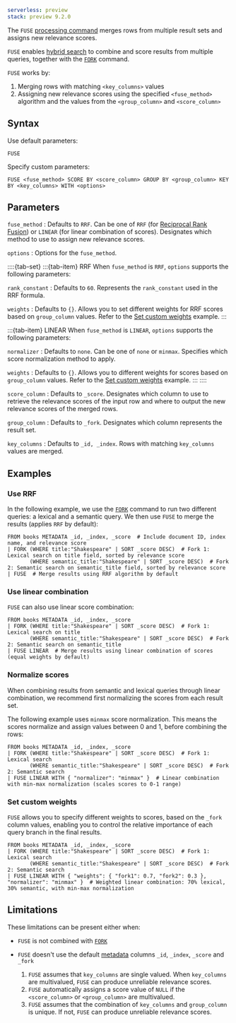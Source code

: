 ```yaml {applies_to}
serverless: preview
stack: preview 9.2.0
```

The `FUSE` [processing command](/reference/query-languages/esql/commands/processing-commands.md) merges rows from multiple result sets and assigns
new relevance scores.


`FUSE` enables [hybrid search](/reference/query-languages/esql/esql-search-tutorial.md#perform-hybrid-search) to combine and score results from multiple queries, together with the [`FORK`](/reference/query-languages/esql/commands/fork.md) command.

`FUSE` works by:

1. Merging rows with matching `<key_columns>` values
2. Assigning new relevance scores using the specified `<fuse_method>` algorithm
and the values from the `<group_column>` and `<score_column>`

## Syntax

Use default parameters:

```esql
FUSE
```

Specify custom parameters:

```esql
FUSE <fuse_method> SCORE BY <score_column> GROUP BY <group_column> KEY BY <key_columns> WITH <options>
```

## Parameters

`fuse_method`
:   Defaults to `RRF`. Can be one of `RRF` (for [Reciprocal Rank Fusion](https://cormack.uwaterloo.ca/cormacksigir09-rrf.pdf)) or `LINEAR` (for linear combination of scores).
    Designates which method to use to assign new relevance scores.

`options`
:   Options for the `fuse_method`.

::::{tab-set}
:::{tab-item} RRF
When `fuse_method` is `RRF`, `options` supports the following parameters:

`rank_constant`
:   Defaults to `60`. Represents the `rank_constant` used in the RRF formula.

`weights`
:   Defaults to `{}`. Allows you to set different weights for RRF scores based on `group_column` values. Refer to the [Set custom weights](#set-custom-weights) example.
:::

:::{tab-item} LINEAR
When `fuse_method` is `LINEAR`, `options` supports the following parameters:

`normalizer`
:   Defaults to `none`. Can be one of `none` or `minmax`. Specifies which score normalization method to apply.

`weights`
:   Defaults to `{}`. Allows you to different weights for scores based on `group_column` values. Refer to the [Set custom weights](#set-custom-weights) example.
:::
::::

`score_column`
:   Defaults to `_score`. Designates which column to use to retrieve the relevance scores of the input row
    and where to output the new relevance scores of the merged rows.

`group_column`
:   Defaults to `_fork`. Designates which column represents the result set.

`key_columns`
:   Defaults to `_id, _index`. Rows with matching `key_columns` values are merged.

## Examples

### Use RRF

In the following example, we use the [`FORK`](/reference/query-languages/esql/commands/fork.md) command to run two different queries: a lexical and a semantic query.
We then use `FUSE` to merge the results (applies `RRF` by default):

```esql
FROM books METADATA _id, _index, _score  # Include document ID, index name, and relevance score
| FORK (WHERE title:"Shakespeare" | SORT _score DESC)  # Fork 1: Lexical search on title field, sorted by relevance score
       (WHERE semantic_title:"Shakespeare" | SORT _score DESC)  # Fork 2: Semantic search on semantic_title field, sorted by relevance score
| FUSE  # Merge results using RRF algorithm by default
```

### Use linear combination

`FUSE` can also use linear score combination:

```esql
FROM books METADATA _id, _index, _score 
| FORK (WHERE title:"Shakespeare" | SORT _score DESC)  # Fork 1: Lexical search on title
       (WHERE semantic_title:"Shakespeare" | SORT _score DESC)  # Fork 2: Semantic search on semantic_title
| FUSE LINEAR  # Merge results using linear combination of scores (equal weights by default)
```

### Normalize scores

When combining results from semantic and lexical queries through linear combination, we recommend first normalizing the scores from each result set.

The following example uses `minmax` score normalization.
This means the scores normalize and assign values between 0 and 1, before combining the rows:

```esql
FROM books METADATA _id, _index, _score
| FORK (WHERE title:"Shakespeare" | SORT _score DESC)  # Fork 1: Lexical search
       (WHERE semantic_title:"Shakespeare" | SORT _score DESC)  # Fork 2: Semantic search
| FUSE LINEAR WITH { "normalizer": "minmax" }  # Linear combination with min-max normalization (scales scores to 0-1 range)
```

### Set custom weights

`FUSE` allows you to specify different weights to scores, based on the `_fork` column values, enabling you to control the relative importance of each query branch in the final results.

```esql
FROM books METADATA _id, _index, _score
| FORK (WHERE title:"Shakespeare" | SORT _score DESC)  # Fork 1: Lexical search
       (WHERE semantic_title:"Shakespeare" | SORT _score DESC)  # Fork 2: Semantic search
| FUSE LINEAR WITH { "weights": { "fork1": 0.7, "fork2": 0.3 }, "normalizer": "minmax" }  # Weighted linear combination: 70% lexical, 30% semantic, with min-max normalization
```

## Limitations

These limitations can be present either when:

-  `FUSE` is not combined with [`FORK`](/reference/query-languages/esql/commands/fork.md)
- `FUSE` doesn't use the default  [metadata](/reference/query-languages/esql/esql-metadata-fields.md) columns `_id`, `_index`, `_score` and `_fork`

  1. `FUSE` assumes that `key_columns` are single valued. When `key_columns` are multivalued, `FUSE` can produce unreliable relevance scores.
  1. `FUSE` automatically assigns a score value of `NULL` if the `<score_column>` or `<group_column>` are multivalued.
  1. `FUSE` assumes that the combination of `key_columns` and `group_column` is unique. If not, `FUSE` can produce unreliable relevance scores.

